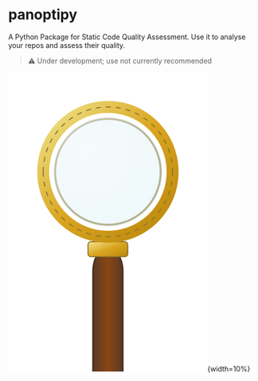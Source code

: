 # panoptipy

A Python Package for Static Code Quality Assessment. Use it to analyse your repos and assess their quality.

> ⚠️ Under development; use not currently recommended

![panoptipy logo](docs/logo.svg){width=10%}
